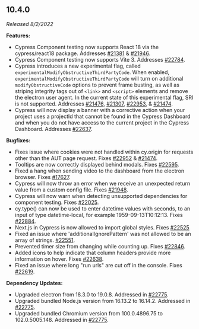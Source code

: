 ## 10.4.0

_Released 8/2/2022_

**Features:**

- Cypress Component testing now supports React 18 via the cypress/react18
  package. Addresses
  [#21381](https://github.com/cypress-io/cypress/issues/21381) &
  [#21946](https://github.com/cypress-io/cypress/issues/21946).
- Cypress Component testing now supports Vite 3. Addresses
  [#22784](https://github.com/cypress-io/cypress/issues/22784).
- Cypress introduces a new experimental flag, called
  `experimentalModifyObstructiveThirdPartyCode`. When enabled,
  `experimentalModifyObstructiveThirdPartyCode` will turn on additional
  `modifyObstructiveCode` options to prevent frame busting, as well as striping
  integrity tags out of `<link>` and `<script>` elements and remove the electron
  user agent. In the current state of this experimental flag, SRI is not
  supported. Addresses
  [#21476](https://github.com/cypress-io/cypress/issues/21476),
  [#21307](https://github.com/cypress-io/cypress/issues/21307),
  [#22953](https://github.com/cypress-io/cypress/issues/22953), &
  [#21474](https://github.com/cypress-io/cypress/issues/21474).
- Cypress will now display a banner with a corrective action when your project
  uses a projectId that cannot be found in the Cypress Dashboard and when you do
  not have access to the current project in the Cypress Dashboard. Addresses
  [#22637](https://github.com/cypress-io/cypress/issues/22637).

**Bugfixes:**

- Fixes issue where cookies were not handled within cy.origin for requests other
  than the AUT page request. Fixes
  [#22952](https://github.com/cypress-io/cypress/issues/22952) &
  [#21474](https://github.com/cypress-io/cypress/issues/21474).
- Tooltips are now correctly displayed behind modals. Fixes
  [#22595](https://github.com/cypress-io/cypress/issues/22595).
- Fixed a hang when sending video to the dashboard from the electron browser.
  Fixes [#17627](https://github.com/cypress-io/cypress/issues/17627).
- Cypress will now throw an error when we receive an unexpected return value
  from a custom config file. Fixes
  [#21948](https://github.com/cypress-io/cypress/issues/21948).
- Cypress will now warn when detecting unsupported dependencies for component
  testing. Fixes [#22025](https://github.com/cypress-io/cypress/issues/22025).
- cy.type() can now be used to enter datetime values with seconds, to an input
  of type datetime-local, for example 1959-09-13T10:12:13. Fixes
  [#22884](https://github.com/cypress-io/cypress/issues/22884).
- Next.js in Cypress is now allowed to import global styles. Fixes
  [#22525](https://github.com/cypress-io/cypress/issues/22525)
- Fixed an issue where 'additionalIgnorePattern' was not allowed to be an array
  of strings. [#22551](https://github.com/cypress-io/cypress/issues/22551).
- Prevented timer size from changing while counting up. Fixes
  [#22846](https://github.com/cypress-io/cypress/pull/22846).
- Added icons to help indicate that column headers provide more information on
  hover. Fixes [#22638](https://github.com/cypress-io/cypress/issues/22638).
- Fixed an issue where long "run urls" are cut off in the console. Fixes
  [#22619](https://github.com/cypress-io/cypress/pull/22619).

**Dependency Updates:**

- Upgraded electron from 18.3.0 to 19.0.8. Addressed in
  [#22775](https://github.com/cypress-io/cypress/pull/22775).
- Upgraded bundled Node.js version from 16.13.2 to 16.14.2. Addressed in
  [#22775](https://github.com/cypress-io/cypress/pull/22775).
- Upgraded bundled Chromium version from 100.0.4896.75 to 102.0.5005.148.
  Addressed in [#22775](https://github.com/cypress-io/cypress/pull/22775).
